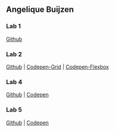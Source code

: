 ## Angelique Buijzen ##

### Lab 1 ###
[Github](https://github.com/lennertvk/2imd-webtech3-lab1)
<br>

### Lab 2 ###
[Github](https://github.com/abuijzen/2imd-webtech3-portfolio/tree/master/lab2-flexbox-grid)
  |  [Codepen-Grid](https://codepen.io/abuijzen/pen/wOyEBE)
  |  [Codepen-Flexbox](https://codepen.io/abuijzen/pen/moXaPX)
 <br>

### Lab 4 ###
[Github](https://github.com/abuijzen/2imd-webtech3-portfolio/tree/master/lab4-APIs)
  |  [Codepen](https://codepen.io/abuijzen/pen/RONRPV)
<br>


### Lab 5 ###
[Github](https://github.com/abuijzen/lab5-nodejs)
  |  [Codepen](https://codepen.io/abuijzen/pen/OGMMda)
<br>
